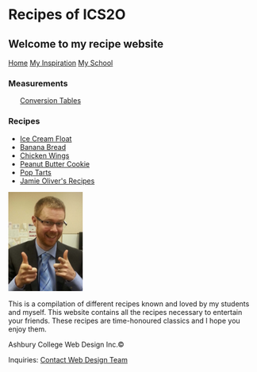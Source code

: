 <!DOCTYPE html>
<html>
<head>
	<title>ICS2O Recipe Website</title>
	<meta name="author" content="Mr. Drenth" />
	<meta name="description" content="Website for all our favourite recipes
		necessary for computer science learning" />
	<meta charset="UTF-8" />
	<link href="https://fonts.googleapis.com/css?family=Lobster|Roboto" rel="stylesheet">
	<link href="css/main.css" type="text/css" rel="stylesheet">
</head>
<body>
	<div class="wrapper">
		<div class="head">
			<h1>Recipes of ICS2O</h1>
			<h2>Welcome to my recipe website</h2>
			<div class="ext_nav">
				<a href="index.html">Home</a>
				<a href="http://www.jamieoliver.com">My Inspiration</a>
				<a href="http://www.ashbury.ca">My School</a>
			</div>
		</div>
		<div class="nav">
			<h3>Measurements</h3>
			<ul>
				<a href="Conversion.html">Conversion Tables</a>
			</ul>
			<h3>Recipes</h3>
			<ul>
				<li><a href="icecreamfloat.html">Ice Cream Float</a></li>
				<li><a href="bananabread.html">Banana Bread</a></li>
				<li><a href="chickenwings.html">Chicken Wings</a></li>
				<li><a href="peanutbuttercookie.html">Peanut Butter Cookie</a></li>
				<li><a href="poptart.html">Pop Tarts</a></li>
				<li><a href="http://www.jamieoliver.com">Jamie Oliver's Recipes</a></li>
			</ul>
		</div>
		<div class="main">
			<img src="images/mr.drenth.jpg" alt="Mr. Drenth" width="150" height="200" />
			<p>
				This is a compilation of different recipes known
				and loved by my students and myself. This website contains all the recipes
				necessary to entertain your friends. These recipes are time-honoured classics
				and I hope you enjoy them.
			</p>
		</div>
		<div class="footer">
			<p>Ashbury College Web Design Inc.&copy;</p>
			<p>Inquiries: <a href="mailto:adam.drenth@ashbury.ca">Contact Web Design Team</a></p>
		</div>
	</div>
</body>
</html>